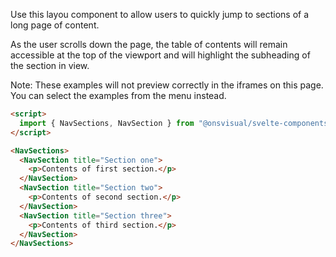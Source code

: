 Use this layou component to allow users to quickly jump to sections of a long page of content.

As the user scrolls down the page, the table of contents will remain accessible at the top of the viewport and will highlight the subheading of the section in view.

Note: These examples will not preview correctly in the iframes on this page. You can select the examples from the menu instead.

<!-- prettier-ignore -->
```html
<script>
  import { NavSections, NavSection } from "@onsvisual/svelte-components";
</script>

<NavSections>
  <NavSection title="Section one">
    <p>Contents of first section.</p>
  </NavSection>
  <NavSection title="Section two">
    <p>Contents of second section.</p>
  </NavSection>
  <NavSection title="Section three">
    <p>Contents of third section.</p>
  </NavSection>
</NavSections>
```
